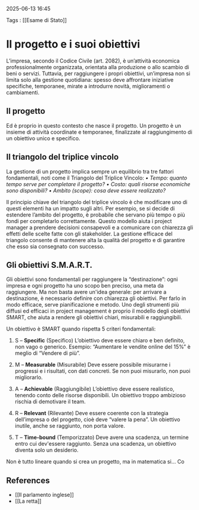 2025-06-13 16:45

Tags : [[Esame di Stato]]

# Il progetto e i suoi obiettivi

L’impresa, secondo il Codice Civile (art. 2082), è un’attività economica professionalmente organizzata, orientata alla produzione o allo scambio di beni o servizi. Tuttavia, per raggiungere i propri obiettivi, un’impresa non si limita solo alla gestione quotidiana: spesso deve affrontare iniziative specifiche, temporanee, mirate a introdurre novità, miglioramenti o cambiamenti.

## Il progetto
Ed è proprio in questo contesto che nasce il progetto.
Un progetto è un insieme di attività coordinate e temporanee, finalizzate al raggiungimento di un obiettivo unico e specifico. 

## Il triangolo del triplice vincolo
La gestione di un progetto implica sempre un equilibrio tra tre fattori fondamentali, noti come il
Triangolo del Triplice Vincolo:
*• Tempo: quanto tempo serve per completare il progetto?*
*• Costo: quali risorse economiche sono disponibili?*
*• Ambito (scope): cosa deve essere realizzato?*

Il principio chiave del triangolo del triplice vincolo è che modificare uno di questi elementi ha un impatto sugli altri. Per esempio, se si decide di estendere l’ambito del progetto, è probabile che servano più tempo o più fondi per completarlo correttamente. Questo modello aiuta i project manager a prendere decisioni consapevoli e a comunicare con chiarezza gli effetti delle scelte fatte con gli stakeholder. La gestione efficace del triangolo consente di mantenere alta la qualità del progetto e di garantire che esso sia consegnato con successo.

## Gli obiettivi S.M.A.R.T.
Gli obiettivi sono fondamentali per raggiungere la “destinazione”: ogni impresa e ogni progetto ha uno scopo ben preciso, una meta da raggiungere. Ma non basta avere un'idea generale: per arrivare a destinazione, è necessario definire con chiarezza gli obiettivi. Per farlo in modo efficace, serve pianificazione e metodo. Uno degli strumenti più diffusi ed efficaci in project management è proprio il modello degli obiettivi SMART, che aiuta a rendere gli obiettivi chiari, misurabili e raggiungibili.

Un obiettivo è SMART quando rispetta 5 criteri fondamentali:
1. S – **Specific** (Specifico)
L’obiettivo deve essere chiaro e ben definito, non vago o generico.
Esempio: “Aumentare le vendite online del 15%” è meglio di “Vendere di più”.

2. M – **Measurable** (Misurabile)
Deve essere possibile misurarne i progressi e i risultati, con dati concreti.
Se non puoi misurarlo, non puoi migliorarlo.

3. A – **Achievable** (Raggiungibile)
L’obiettivo deve essere realistico, tenendo conto delle risorse disponibili.
Un obiettivo troppo ambizioso rischia di demotivare il team.

4. R – **Relevant** (Rilevante)
Deve essere coerente con la strategia dell’impresa o del progetto, cioè deve “valere la pena”.
Un obiettivo inutile, anche se raggiunto, non porta valore.

5. T – **Time-bound** (Temporizzato)
Deve avere una scadenza, un termine entro cui dev'essere raggiunto.
Senza una scadenza, un obiettivo diventa solo un desiderio.

Non è tutto lineare quando si crea un progetto, ma in matematica si…
Co
## References

- [[Il parlamento inglese]]
- [[La retta]]